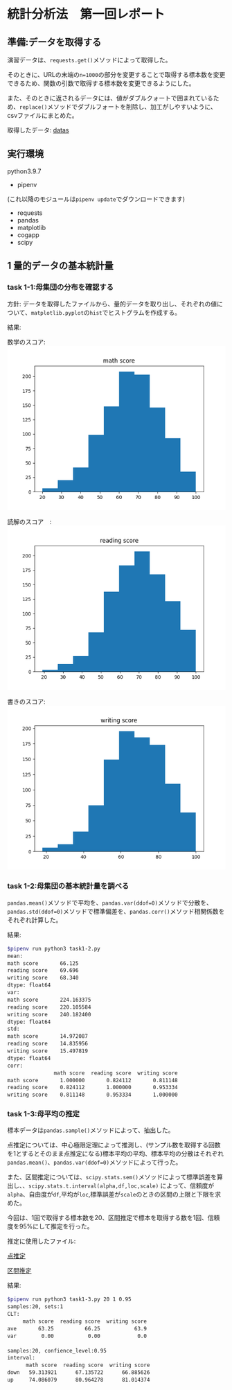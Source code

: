 # 統計分析法　第一回レポート

## 準備:データを取得する

演習データは、`requests.get()`メソッドによって取得した。

そのときに、URLの末端の`n=1000`の部分を変更することで取得する標本数を変更できるため、関数の引数で取得する標本数を変更できるようにした。

また、そのときに返されるデータには、値がダブルクォートで囲まれているため、`replace()`メソッドでダブルフォートを削除し、加工がしやすいように、csvファイルにまとめた。

取得したデータ: [datas](output/data.csv)

## 実行環境

python3.9.7

- pipenv

(これ以降のモジュールは`pipenv update`でダウンロードできます)

- requests
- pandas
- matplotlib
- cogapp
- scipy

## 1 量的データの基本統計量

### task 1-1:母集団の分布を確認する

方針: データを取得したファイルから、量的データを取り出し、それぞれの値について、`matplotlib.pyplot`の`hist`でヒストグラムを作成する。

結果:

数学のスコア: ![math](output/math%20score_distribute.png)

読解のスコア　:![read](output/reading%20score_distribute.png)

書きのスコア: ![write](output/writing%20score_distribute.png)

### task 1-2:母集団の基本統計量を調べる

`pandas.mean()`メソッドで平均を、`pandas.var(ddof=0)`メソッドで分散を、`pandas.std(ddof=0)`メソッドで標準偏差を、`pandas.corr()`メソッド相関係数をそれぞれ計算した。

結果:

<!-- [[[cog
import cog
file="output/task1-2.txt"
cog.outl("\n```bash")
with open(file,"r") as f:
    cog.outl(f.read())
cog.outl("```")
    ]]] -->

```bash
$pipenv run python3 task1-2.py
mean:
math score       66.125
reading score    69.696
writing score    68.340
dtype: float64
var:
math score       224.163375
reading score    220.105584
writing score    240.182400
dtype: float64
std:
math score       14.972087
reading score    14.835956
writing score    15.497819
dtype: float64
corr:
               math score  reading score  writing score
math score       1.000000       0.824112       0.811148
reading score    0.824112       1.000000       0.953334
writing score    0.811148       0.953334       1.000000

```
<!-- [[[end]]] -->

### task 1-3:母平均の推定

標本データは`pandas.sample()`メソッドによって、抽出した。

点推定については、中心極限定理によって推測し、(サンプル数を取得する回数を1とするとそのまま点推定になる)標本平均の平均、標本平均の分散はそれぞれ`pandas.mean()`、`pandas.var(ddof=0)`メソッドによって行った。

また、区間推定については、`scipy.stats.sem()`メソッドによって標準誤差を算出し、、`scipy.stats.t.interval(alpha,df,loc,scale)`
によって、信頼度が`alpha`、自由度が`df`,平均が`loc`,標準誤差が`scale`のときの区間の上限と下限を求めた。

今回は、1回で取得する標本数を20、区間推定で標本を取得する数を1回、信頼度を95%にして推定を行った。

推定に使用したファイル:

[点推定](output/CLT)

[区間推定](output/IE.csv)

結果:

<!-- [[[cog
import cog
file="output/task1-3.txt"
cog.outl("\n```bash")
with open(file,"r") as f:
    cog.outl(f.read())
cog.outl("```")
    ]]] -->

```bash
$pipenv run python3 task1-3.py 20 1 0.95
samples:20, sets:1
CLT:
     math score  reading score  writing score
ave       63.25          66.25           63.9
var        0.00           0.00            0.0

samples:20, confience_level:0.95
interval:
      math score  reading score  writing score
down   59.313921      67.135722      66.885626
up     74.086079      80.964278      81.014374

```
<!-- [[[end]]] -->
